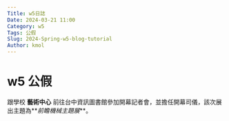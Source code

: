 ```yaml
---
Title: w5日誌
Date: 2024-03-21 11:00
Category: w5
Tags: 公假
Slug: 2024-Spring-w5-blog-tutorial
Author: kmol
---
```




<!-- PELICAN_END_SUMMARY -->

# w5 公假

跟學校 **藝術中心** 前往台中資訊圖書館參加開幕記者會，並擔任開幕司儀，該次展出主題為**_前瞻機械主題展_**。
